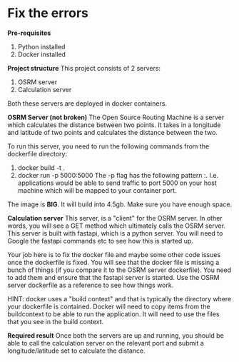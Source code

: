 # Fix the errors

**Pre-requisites**
1. Python installed
2. Docker installed

**Project structure**
This project consists of 2 servers:
1. OSRM server
2. Calculation server

Both these servers are deployed in docker containers.

**OSRM Server (not broken)**
The Open Source Routing Machine is a server which calculates the distance between two points. It takes in a longitude and latitude of two points and calculates the distance between the two.

To run this server, you need to run the following commands from the dockerfile directory:
1. docker build -t <your image name> .
2. docker run -p 5000:5000 <your image name>
The -p flag has the following pattern <host machine port>:<docker container port>. I.e. applications would be able to send traffic to port 5000 on your host machine which will be mapped to your container port.

The image is **BIG**. It will build into 4.5gb. Make sure you have enough space.

**Calculation server**
This server, is a "client" for the OSRM server. In other words, you will see a GET method which ultimately calls the OSRM server. 
This server is built with fastapi, which is a python server. You will need to Google the fastapi commands etc to see how this is started up.

Your job here is to fix the docker file and maybe some other code issues once the dockerfile is fixed. You will see that the docker file is missing a bunch of things (if you compare it to the OSRM server dockerfile). You need to add them and ensure that the fastapi server is started. Use the OSRM server dockerfile as a reference to see how things work.

HINT: docker uses a "build context" and that is typically the directory where your dockerfile is contained. Docker will need to copy items from the buildcontext to be able to run the application. It will need to use the files that you see in the build context.

**Required result**
Once both the servers are up and running, you should be able to call the calculation server on the relevant port and submit a longitude/latitude set to calculate the distance.
